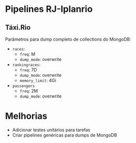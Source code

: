 # Pipelines RJ-Iplanrio

## Táxi.Rio

Parâmetros para dump completo de collections do MongoDB:

- `races`:
  - `freq`: M
  - `dump_mode`: overwrite
- `rankingraces`:
  - `freq`: 7D
  - `dump_mode`: overwrite
  - `memory_limit`: 4Gi
- `passengers`
  - `freq`: 2M
  - `dump_mode`: overwrite

# Melhorias

- Adicionar testes unitários para tarefas
- Criar pipelines genéricas para dumps de MongoDB
